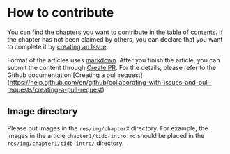 # How to contribute

You can find the chapters you want to contribute in the [table of contents](SUMMARY.md). If the chapter has not been claimed by others, you can declare that you want to complete it by [creating an Issue](https://github.com/pingcap-incubator/tidb-in-action/issues/new).

Format of the articles uses [markdown](https://daringfireball.net/projects/markdown/syntax). After you finish the article, you can submit the content through [Create PR](https://github.com/pingcap-incubator/tidb-in-action/compare). For the details, please refer to the Github documentation [Creating a pull request] (https://help.github.com/en/github/collaborating-with-issues-and-pull-requests/creating-a-pull-request)

## Image directory

 Please put images in the `res/img/chapterX` directory. For example, the images in the article `chapter1/tidb-intro.md` should be placed in the `res/img/chapter1/tidb-intro/` directory.



